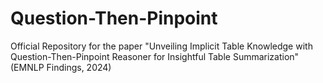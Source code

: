 # Question-Then-Pinpoint
Official Repository for the paper "Unveiling Implicit Table Knowledge with Question-Then-Pinpoint Reasoner for Insightful Table Summarization" (EMNLP Findings, 2024)
